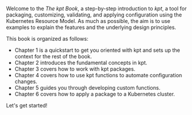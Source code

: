 Welcome to the _The kpt Book_, a step-by-step introduction to _kpt_, a tool for packaging,
customizing, validating, and applying configuration using the Kubernetes Resource Model.
As much as possible, the aim is to use examples to explain the features and the underlying design
principles.

This book is organized as follows:

- Chapter 1 is a quickstart to get you oriented with kpt and sets up the context for the rest
  of the book.
- Chapter 2 introduces the fundamental concepts in kpt.
- Chapter 3 covers how to work with kpt packages.
- Chapter 4 covers how to use kpt functions to automate configuration changes.
- Chapter 5 guides you through developing custom functions.
- Chapter 6 covers how to apply a package to a Kubernetes cluster.

Let's get started!
